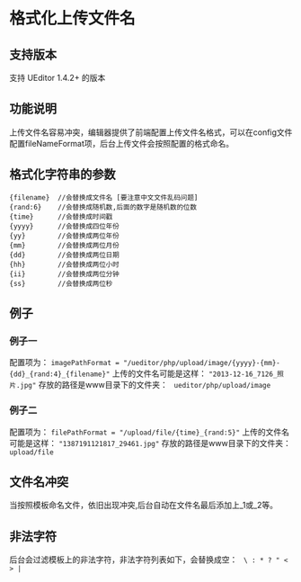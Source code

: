 # 格式化上传文件名

## 支持版本 ##
支持 UEditor 1.4.2+ 的版本

## 功能说明 ##
上传文件名容易冲突，编辑器提供了前端配置上传文件名格式，可以在config文件配置fileNameFormat项，后台上传文件会按照配置的格式命名。

## 格式化字符串的参数 ##
```
{filename}  //会替换成文件名 [要注意中文文件乱码问题]
{rand:6}    //会替换成随机数,后面的数字是随机数的位数
{time}      //会替换成时间戳
{yyyy}      //会替换成四位年份
{yy}        //会替换成两位年份
{mm}        //会替换成两位月份
{dd}        //会替换成两位日期
{hh}        //会替换成两位小时
{ii}        //会替换成两位分钟
{ss}        //会替换成两位秒
```

## 例子 ##

### 例子一
配置项为：
``` imagePathFormat = "/ueditor/php/upload/image/{yyyy}-{mm}-{dd}_{rand:4}_{filename}" ```
上传的文件名可能是这样：
``` "2013-12-16_7126_照片.jpg" ```
存放的路径是www目录下的文件夹：
``` ueditor/php/upload/image```

### 例子二
配置项为：
``` filePathFormat = "/upload/file/{time}_{rand:5}" ```
上传的文件名可能是这样：
``` "1387191121817_29461.jpg" ```
存放的路径是www目录下的文件夹：
``` upload/file```

## 文件名冲突 ##
当按照模板命名文件，依旧出现冲突,后台自动在文件名最后添加上_1或_2等。

## 非法字符 ##
后台会过滤模板上的非法字符，非法字符列表如下，会替换成空：
``` \ : * ? " < > |```
